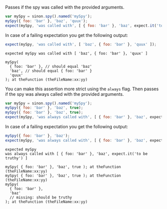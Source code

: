 Passes if the spy was called with the provided arguments.

```js
var mySpy = sinon.spy().named('mySpy');
mySpy({ foo: 'bar' }, 'baz', 'quux');
expect(mySpy, 'was called with', [ { foo: 'bar' }, 'baz', expect.it('to be truthy') ]);
```

In case of a failing expectation you get the following output:

```js
expect(mySpy, 'was called with', [ 'baz', { foo: 'bar' }, 'quux' ]);
```

```output
expected mySpy was called with [ 'baz', { foo: 'bar' }, 'quux' ]

mySpy(
  { foo: 'bar' }, // should equal 'baz'
  'baz', // should equal { foo: 'bar' }
  'quux'
); at theFunction (theFileName:xx:yy)
```

You can make this assertion more strict using the `always` flag. Then
passes if the spy was always called with the provided arguments.

```js
var mySpy = sinon.spy().named('mySpy');
mySpy({ foo: 'bar' }, 'baz', true);
mySpy({ foo: 'bar' }, 'baz', true);
expect(mySpy, 'was always called with', [ { foo: 'bar' }, 'baz', expect.it('to be truthy') ]);
```

In case of a failing expectation you get the following output:

```js
mySpy({ foo: 'bar' }, 'baz');
expect(mySpy, 'was always called with', [ { foo: 'bar' }, 'baz', expect.it('to be truthy') ]);
```

```output
expected mySpy
was always called with [ { foo: 'bar' }, 'baz', expect.it('to be truthy') ]

mySpy( { foo: 'bar' }, 'baz', true ); at theFunction (theFileName:xx:yy)
mySpy( { foo: 'bar' }, 'baz', true ); at theFunction (theFileName:xx:yy)
mySpy(
  { foo: 'bar' },
  'baz'
  // missing: should be truthy
); at theFunction (theFileName:xx:yy)
```

